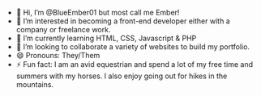 - 👋 Hi, I’m @BlueEmber01 but most call me Ember!
- 👀 I’m interested in becoming a front-end developer either with a company or freelance work.
- 🌱 I’m currently learning HTML, CSS, Javascript & PHP
- 💞️ I’m looking to collaborate a variety of websites to build my portfolio.
- 😄 Pronouns: They/Them
- ⚡ Fun fact: I am an avid equestrian and spend a lot of my free time and summers with my horses. I also enjoy going out for hikes in the mountains.

<!---
BlueEmber01/BlueEmber01 is a ✨ special ✨ repository because its `README.md` (this file) appears on your GitHub profile.
You can click the Preview link to take a look at your changes.
--->

